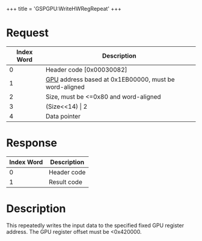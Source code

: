+++
title = 'GSPGPU:WriteHWRegRepeat'
+++

# Request

| Index Word | Description                                                             |
|------------|-------------------------------------------------------------------------|
| 0          | Header code \[0x00030082\]                                              |
| 1          | [GPU](categories/GPU "wikilink") address based at 0x1EB00000, must be word-aligned |
| 2          | Size, must be \<=0x80 and word-aligned                                  |
| 3          | (Size\<\<14) \| 2                                                       |
| 4          | Data pointer                                                            |

# Response

| Index Word | Description |
|------------|-------------|
| 0          | Header code |
| 1          | Result code |

# Description

This repeatedly writes the input data to the specified fixed GPU
register address. The GPU register offset must be \<0x420000.